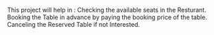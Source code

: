 This project will help in :
Checking the available seats in the Resturant.
Booking the Table in advance by paying the booking price of the table.
Canceling the Reserved Table if not Interested.
